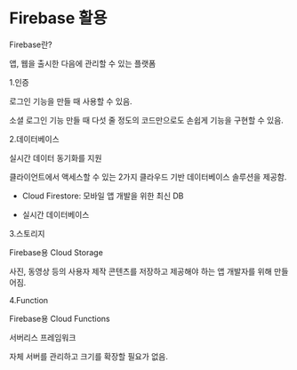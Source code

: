 # Firebase 활용

Firebase란?

앱, 웹을 출시한 다음에 관리할 수 있는 플랫폼



1.인증

로그인 기능을 만들 때 사용할 수 있음.

소셜 로그인 기능 만들 때 다섯 줄 정도의 코드만으로도 손쉽게 기능을 구현할 수 있음.



2.데이터베이스

실시간 데이터 동기화를 지원

클라이언트에서 액세스할 수 있는 2가지 클라우드 기반 데이터베이스 솔루션을 제공함.

- Cloud Firestore: 모바일 앱 개발을 위한 최신 DB

- 실시간 데이터베이스



3.스토리지

Firebase용 Cloud Storage

사진, 동영상 등의 사용자 제작 콘텐츠를 저장하고 제공해야 하는 앱 개발자를 위해 만들어짐.



4.Function

Firebase용 Cloud Functions

서버리스 프레임워크

자체 서버를 관리하고 크기를 확장할 필요가 없음.